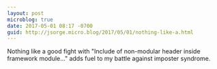 ```yaml
---
layout: post
microblog: true
date: 2017-05-01 08:17 -0700
guid: http://jsorge.micro.blog/2017/05/01/nothing-like-a.html
---
```

Nothing like a good fight with "Include of non-modular header inside framework module..." adds fuel to my battle against imposter syndrome.
